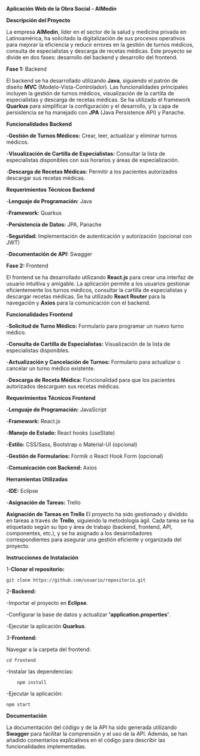 **Aplicación Web de la Obra Social - AlMedin**

**Descripción del Proyecto**

  La empresa **AlMedin**, líder en el sector de la salud y medicina privada en Latinoamérica, ha solicitado la digitalización de sus procesos operativos para mejorar la eficiencia y reducir errores en la gestión de turnos médicos, consulta de especialistas y descarga de recetas médicas. Este proyecto se divide en dos fases: desarrollo del backend y desarrollo del frontend.

**Fase 1:** Backend

 El backend se ha desarrollado utilizando **Java**, siguiendo el patrón de diseño **MVC** (Modelo-Vista-Controlador). Las funcionalidades principales incluyen la gestión de turnos médicos, visualización de la cartilla de especialistas y descarga de recetas médicas. Se ha utilizado el framework **Quarkus** para simplificar la configuración y el desarrollo, y la capa de persistencia se ha manejado con **JPA** (Java Persistence API) y Panache.

**Funcionalidades Backend**

-**Gestión de Turnos Médicos:** Crear, leer, actualizar y eliminar turnos médicos.

-**Visualización de Cartilla de Especialistas:** Consultar la lista de especialistas disponibles con sus horarios y áreas de especialización.

-**Descarga de Recetas Médicas:** Permitir a los pacientes autorizados descargar sus recetas médicas.
 
 **Requerimientos Técnicos Backend**
 
-**Lenguaje de Programación:** Java

-**Framework:** Quarkus

-**Persistencia de Datos:** JPA, Panache

-**Seguridad:** Implementación de autenticación y autorización (opcional con JWT)

-**Documentación de API:** Swagger

 
**Fase 2:** Frontend

El frontend se ha desarrollado utilizando **React.js** para crear una interfaz de usuario intuitiva y amigable. La aplicación permite a los usuarios gestionar eficientemente los turnos médicos, consultar la cartilla de especialistas y descargar recetas médicas. Se ha utilizado **React Router** para la navegación y **Axios** para la comunicación con el backend.

**Funcionalidades Frontend**

-**Solicitud de Turno Médico:** Formulario para programar un nuevo turno médico.

-**Consulta de Cartilla de Especialistas:** Visualización de la lista de especialistas disponibles.

-**Actualización y Cancelación de Turnos:** Formulario para actualizar o cancelar un turno médico existente.

-**Descarga de Receta Médica:** Funcionalidad para que los pacientes autorizados descarguen sus recetas médicas.

**Requerimientos Técnicos Frontend**

-**Lenguaje de Programación:** JavaScript

-**Framework:** React.js

-**Manejo de Estado:** React hooks (useState)

-**Estilo:** CSS/Sass, Bootstrap o Material-UI (opcional)

-**Gestión de Formularios:** Formik o React Hook Form (opcional)

-**Comunicación con Backend:** Axios

**Herramientas Utilizadas**

-**IDE:** Eclipse

-**Asignación de Tareas:** Trello

**Asignación de Tareas en Trello**
El proyecto ha sido gestionado y dividido en tareas a través de **Trello**, siguiendo la metodología ágil. Cada tarea se ha etiquetado según su tipo y área de trabajo (backend, frontend, API, componentes, etc.), y se ha asignado a los desarrolladores correspondientes para asegurar una gestión eficiente y organizada del proyecto.

**Instrucciones de Instalación**

1-**Clonar el repositorio:**
    
    git clone https://github.com/usuario/repositorio.git

2-**Backend:**

-Importar el proyecto en **Eclipse**.

-Configurar la base de datos y actualizar **'application.properties'**.

-Ejecutar la aplicación **Quarkus**.

3-**Frontend:**

Navegar a la carpeta del frontend:

    cd frontend
    
-Instalar las dependencias:

        npm install
  
-Ejecutar la aplicación:

    npm start

**Documentación**

La documentación del código y de la API ha sido generada utilizando **Swagger** para facilitar la comprensión y el uso de la API. Además, se han añadido comentarios explicativos en el código para describir las funcionalidades implementadas.
